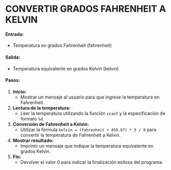 # CONVERTIR GRADOS FAHRENHEIT A KELVIN

#### **Entrada:**

* Temperatura en grados Fahrenheit (fahrenheit)

#### **Salida:**

* Temperatura equivalente en grados Kelvin (kelvin)

#### **Pasos:**

1. **Inicio:**
   * Mostrar un mensaje al usuario para que ingrese la temperatura en Fahrenheit.
2. **Lectura de la temperatura:**
   * Leer la temperatura utilizando la función `scanf` y la especificación de formato `%d`.
3. **Conversión de Fahrenheit a Kelvin:**
   * Utilizar la fórmula `kelvin = (fahrenheit + 459.67) * 5 / 9` para convertir la temperatura de Fahrenheit a Kelvin.
4. **Mostrar resultado:**
   * Imprimir un mensaje que indique la temperatura equivalente en grados Kelvin.
5. **Fin:**
   * Devolver el valor 0 para indicar la finalización exitosa del programa.
